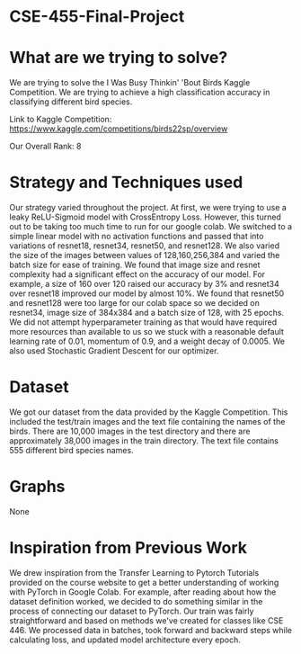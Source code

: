 # CSE-455-Final-Project
# What are we trying to solve?
We are trying to solve the I Was Busy Thinkin' 'Bout Birds Kaggle Competition. We are trying to achieve a high classification accuracy in classifying different bird species.

Link to Kaggle Competition: https://www.kaggle.com/competitions/birds22sp/overview

Our Overall Rank: 8
# Strategy and Techniques used
Our strategy varied throughout the project. At first, we were trying to use a leaky ReLU-Sigmoid model with CrossEntropy Loss. However, this turned out to be taking too much time to run for our google colab. We switched to a simple linear model with no activation functions and passed that into variations of resnet18, resnet34, resnet50, and resnet128. We also varied the size of the images between values of 128,160,256,384 and varied the batch size for ease of training. We found that image size and resnet complexity had a significant effect on the accuracy of our model. For example, a size of 160 over 120 raised our accuracy by 3% and resnet34 over resnet18 improved our model by almost 10%. We found that resnet50 and resnet128 were too large for our colab space so we decided on resnet34, image size of 384x384 and a batch size of 128, with 25 epochs. We did not attempt hyperparameter training as that would have required more resources than available to us so we stuck with a reasonable default learning rate of 0.01, momentum of 0.9, and a weight decay of 0.0005. We also used Stochastic Gradient Descent for our optimizer.
# Dataset
We got our dataset from the data provided by the Kaggle Competition. This included the test/train images and the text file containing the names of the birds. There are 10,000 images in the test directory and there are approximately 38,000 images in the train directory. The text file contains 555 different bird species names.
# Graphs
None
# Inspiration from Previous Work
We drew inspiration from the Transfer Learning to Pytorch Tutorials provided on the course website to get a better understanding of working with PyTorch in Google Colab. For example, after reading about how the dataset definition worked, we decided to do something similar in the process of connecting our dataset to PyTorch. Our train was fairly straightforward and based on methods we've created for classes like CSE 446. We processed data in batches, took forward and backward steps while calculating loss, and updated model architecture every epoch.
